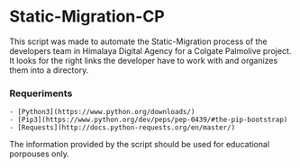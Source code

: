 # Static-Migration-CP

This script was made to automate the Static-Migration process of the developers team in Himalaya Digital Agency for a Colgate Palmolive project.
It looks for the right links the developer have to work with and organizes them into a directory.

### Requeriments
    - [Python3](https://www.python.org/downloads/)
    - [Pip3](https://www.python.org/dev/peps/pep-0439/#the-pip-bootstrap)
    - [Requests](http://docs.python-requests.org/en/master/)

The information provided by the script should be used for educational porpouses only.